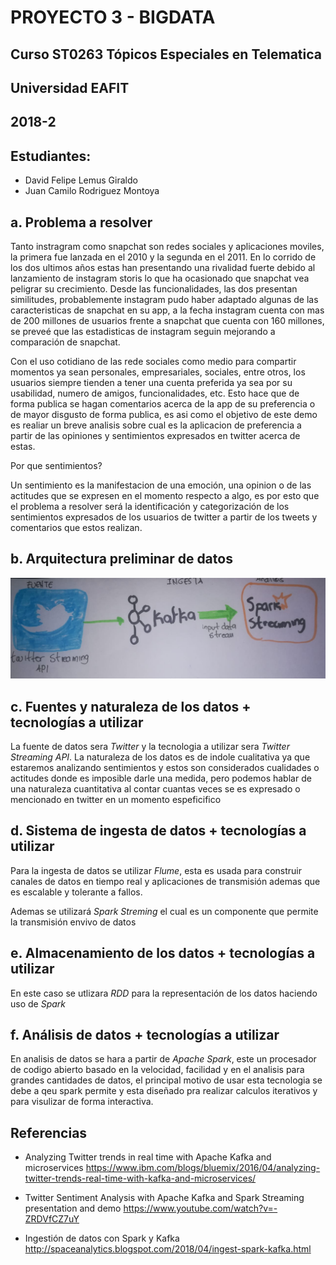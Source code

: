 # PROYECTO 3 - BIGDATA
## Curso ST0263 Tópicos Especiales en Telematica
## Universidad EAFIT
## 2018-2

## Estudiantes:
* David Felipe Lemus Giraldo
* Juan Camilo Rodriguez Montoya

## a. Problema a resolver ##

Tanto instragram como snapchat son redes sociales y aplicaciones moviles, la primera fue lanzada en el 2010 y la segunda en el 2011.
En lo corrido de los dos ultimos años estas han presentando una rivalidad fuerte debido al lanzamiento de instagram storis lo que ha ocasionado que snapchat vea peligrar su crecimiento.
Desde las funcionalidades, las dos presentan similitudes, probablemente instagram pudo haber adaptado algunas de las caracteristicas de snapchat en su app, a la fecha instagram cuenta con mas de 200 millones de usuarios frente a snapchat que cuenta con 160 millones, se preveé que las estadisticas de instagram seguin mejorando a comparación de snapchat.

Con el uso cotidiano de las rede sociales como medio para compartir momentos ya sean personales, empresariales, sociales, entre otros, los usuarios siempre tienden a tener una cuenta preferida ya sea por su usabilidad, numero de amigos, funcionalidades, etc. Esto hace que de forma publica se hagan comentarios acerca de la app de su preferencia o de mayor disgusto de forma publica, es asi como el objetivo de este demo es realiar un breve analisis sobre cual es la aplicacion de preferencia a partir de las opiniones y sentimientos expresados en twitter acerca de estas.

Por que sentimientos?

Un sentimiento es la manifestacion de una emoción, una opinion o de las actitudes que se expresen en el momento respecto a algo, es por esto que el problema a resolver será la identificación y categorización de los sentimientos expresados de los usuarios de twitter a partir de los tweets y comentarios que estos realizan.

## b. Arquitectura preliminar de datos ##
![GitHub arquitectura](arquitectura.jpg)

## c. Fuentes y naturaleza de los datos + tecnologías a utilizar ##

La fuente de datos sera *Twitter* y la tecnologia a utilizar sera *Twitter Streaming API*.
La naturaleza de los datos es de indole cualitativa ya que estaremos analizando sentimientos y estos son considerados cualidades o actitudes donde es imposible darle una medida, pero podemos hablar de una naturaleza cuantitativa al contar cuantas veces se es expresado o mencionado en twitter en un momento espeficifico

## d. Sistema de ingesta de datos + tecnologías a utilizar ##

Para la ingesta de datos se utilizar *Flume*, esta es usada para construir canales de datos en tiempo real y aplicaciones de transmisión ademas que es escalable y tolerante a fallos.

Ademas se utilizará *Spark Streming* el cual es un componente que permite la transmisión envivo de datos

## e. Almacenamiento de los datos + tecnologías a utilizar ##

En este caso se utlizara *RDD* para la representación de los datos haciendo uso de *Spark*

## f. Análisis de datos + tecnologías a utilizar ##

En analisis de datos se hara a partir de *Apache Spark*, este un procesador de codigo abierto basado en la velocidad, facilidad y en el analisis para grandes cantidades de datos, el principal motivo de usar esta tecnologia se debe a qeu spark permite y esta diseñado pra realizar calculos iterativos y para visulizar de forma interactiva.



## Referencias ##

* Analyzing Twitter trends in real time with Apache Kafka and microservices
https://www.ibm.com/blogs/bluemix/2016/04/analyzing-twitter-trends-real-time-with-kafka-and-microservices/

* Twitter Sentiment Analysis with Apache Kafka and Spark Streaming presentation and demo
https://www.youtube.com/watch?v=-ZRDVfCZ7uY

* Ingestión de datos con Spark y Kafka 
http://spaceanalytics.blogspot.com/2018/04/ingest-spark-kafka.html


